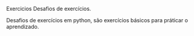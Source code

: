 Exercicios
Desafios de exercícios.

Desafios de exercícios em python, são exercícios básicos para práticar o aprendizado.
